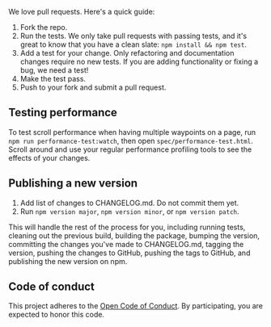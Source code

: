 We love pull requests. Here's a quick guide:

1. Fork the repo.
2. Run the tests. We only take pull requests with passing tests, and it's great
   to know that you have a clean slate: `npm install && npm test`.
3. Add a test for your change. Only refactoring and documentation changes
   require no new tests. If you are adding functionality or fixing a bug, we
   need a test!
4. Make the test pass.
5. Push to your fork and submit a pull request.

## Testing performance

To test scroll performance when having multiple waypoints on a page, run `npm run
performance-test:watch`, then open `spec/performance-test.html`. Scroll around
and use your regular performance profiling tools to see the effects of your
changes.

## Publishing a new version

1. Add list of changes to CHANGELOG.md. Do not commit them yet.
2. Run `npm version major`, `npm version minor`, or `npm
   version patch`.

This will handle the rest of the process for you, including running tests,
cleaning out the previous build, building the package, bumping the version,
committing the changes you've made to CHANGELOG.md, tagging the version, pushing
the changes to GitHub, pushing the tags to GitHub, and publishing the new
version on npm.

## Code of conduct

This project adheres to the [Open Code of Conduct][code-of-conduct]. By
participating, you are expected to honor this code.

[code-of-conduct]: https://github.com/brigade/code-of-conduct
